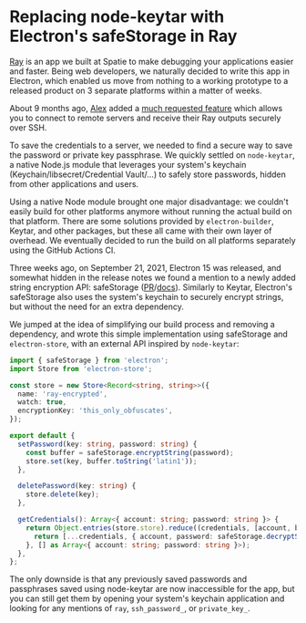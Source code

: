 # Replacing node-keytar with Electron's safeStorage in Ray

[Ray](https://freek.dev/1868-introducing-ray-a-debugging-tool-for-pragmatic-developers) is an app we built at Spatie to make debugging your applications easier and faster. Being web developers, we naturally decided to write this app in Electron, which enabled us move from nothing to a working prototype to a released product on 3 separate platforms within a matter of weeks.

About 9 months ago, [Alex](https://alexvanderbist.com/) added a [much requested feature](https://freek.dev/1921-debug-apps-running-on-remote-servers-using-ray) which allows you to connect to remote servers and receive their Ray outputs securely over SSH.

To save the credentials to a server, we needed to find a secure way to save the password or private key passphrase. We quickly settled on `node-keytar`, a native Node.js module that leverages your system's keychain (Keychain/libsecret/Credential Vault/…) to safely store passwords, hidden from other applications and users.

Using a native Node module brought one major disadvantage: we couldn't easily build for other platforms anymore without running the actual build on that platform. There are some solutions provided by `electron-builder`, Keytar, and other packages, but these all came with their own layer of overhead. We eventually decided to run the build on all platforms separately using the GitHub Actions CI.

Three weeks ago, on September 21, 2021, Electron 15 was released, and somewhat hidden in the release notes we found a mention to a newly added string encryption API: safeStorage ([PR](https://github.com/electron/electron/pull/30430)/[docs](https://www.electronjs.org/docs/latest/api/safe-storage)). Similarly to Keytar, Electron's safeStorage also uses the system's keychain to securely encrypt strings, but without the need for an extra dependency.

We jumped at the idea of simplifying our build process and removing a dependency, and wrote this simple implementation using safeStorage and `electron-store`, with an external API inspired by `node-keytar`:

```typescript
import { safeStorage } from 'electron';
import Store from 'electron-store';

const store = new Store<Record<string, string>>({
  name: 'ray-encrypted',
  watch: true,
  encryptionKey: 'this_only_obfuscates',
});

export default {
  setPassword(key: string, password: string) {
    const buffer = safeStorage.encryptString(password);
    store.set(key, buffer.toString('latin1'));
  },

  deletePassword(key: string) {
    store.delete(key);
  },

  getCredentials(): Array<{ account: string; password: string }> {
    return Object.entries(store.store).reduce((credentials, [account, buffer]) => {
      return [...credentials, { account, password: safeStorage.decryptString(Buffer.from(buffer, 'latin1')) }];
    }, [] as Array<{ account: string; password: string }>);
  },
};

```

The only downside is that any previously saved passwords and passphrases saved using node-keytar are now inaccessible for the app, but you can still get them by opening your system's keychain application and looking for any mentions of `ray`, `ssh_password_`, or `private_key_`.
